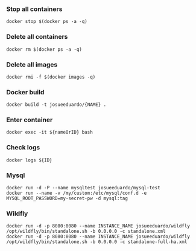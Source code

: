 ### Stop all containers
	docker stop $(docker ps -a -q)

### Delete all containers
	docker rm $(docker ps -a -q)

### Delete all images
	docker rmi -f $(docker images -q)

### Docker build
	docker build -t josueeduardo/{NAME} .
	
### Enter container
	docker exec -it ${nameOrID} bash
	
### Check logs
	docker logs ${ID} 

### Mysql
	docker run -d -P --name mysqltest josueeduardo/mysql-test
	docker run --name -v /my/custom:/etc/mysql/conf.d -e MYSQL_ROOT_PASSWORD=my-secret-pw -d mysql:tag

	
### Wildfly
	docker run -d -p 8080:8080 --name INSTANCE_NAME josueeduardo/wildfly /opt/wildfly/bin/standalone.sh -b 0.0.0.0 -c standalone.xml
	docker run -d -p 8080:8080 --name INSTANCE_NAME josueeduardo/wildfly /opt/wildfly/bin/standalone.sh -b 0.0.0.0 -c standalone-full-ha.xml

      
